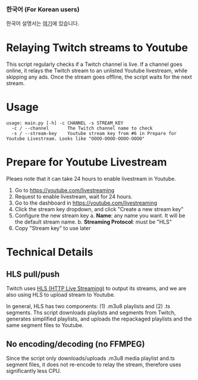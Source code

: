 ### 한국어 (For Korean users)
한국어 설명서는 [여기](README.ko.md)에 있습니다.


# Relaying Twitch streams to Youtube
This script regularly checks if a Twitch channel is live. If a channel goes online, it relays the Twitch stream to an unlisted Youtube livestream, while skipping any ads. Once the stream goes offline, the script waits for the next stream.

# Usage
```plaintext
usage: main.py [-h] -c CHANNEL -s STREAM_KEY
  -c / --channel       The Twitch channel name to check
  -s / --stream-key    Youtube stream key from #6 in Prepare for Youtube Livestream. Looks like "OOOO-OOOO-OOOO-OOOO"
```

# Prepare for Youtube Livestream
Pleaes note that it can take 24 hours to enable livestream in Youtube.
1. Go to https://youtube.com/livestreaming
2. Request to enable livestream, wait for 24 hours.
3. Go to the dashboard in https://youtube.com/livestreaming 
4. Click the stream key dropdown, and click "Create a new stream key"
5. Configure the new stream key
  a. **Name**: any name you want. It will be the default stream name.
  b. **Streaming Protocol**: must be "HLS"
6. Copy "Stream key" to use later


# Technical Details
## HLS pull/push
Twitch uses [HLS (HTTP Live Streaming)](https://en.wikipedia.org/wiki/HTTP_Live_Streaming) to output its streams, and we are also using HLS to upload stream to Youtube. 

In general, HLS has two components: (1) .m3u8 playlists and (2) .ts segments. Ths script downloads playlists and segments from Twitch, generates simplified playlists, and uploads the repackaged playlists and the same segment files to Youtube.
## No encoding/decoding (no FFMPEG)
Since the script only downloads/uploads .m3u8 media playlist and.ts segment files, it does not re-encode to relay the stream, therefore uses significantly less CPU.